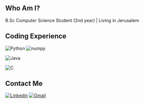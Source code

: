 ## Who Am I?
B.Sc Computer Science Student (2nd year) | Living in Jerusalem

## Coding Experience
![Python](https://img.shields.io/badge/-Python-3776AB?style=flat&logo=Python&labelColor=black)  ![numpy](https://img.shields.io/badge/-NumPy-013243?style=flat&logo=NumPy&labelColor=black) 

![Java](https://img.shields.io/badge/-java-007396?style=flat&logo=java&labelColor=black) 

![C](https://img.shields.io/badge/-C,_C++-A8B9CC?style=flat&logo=c&labelColor=black&) 

## Contact Me
[![Linkedin](https://img.shields.io/badge/-LinkedIn-blue?style=flat&logo=Linkedin&logoColor=white)](https://www.linkedin.com/in/oren-kovartovsky-7805231b5/)
[![Gmail](https://img.shields.io/badge/-Gmail-c14438?style=flat&logo=Gmail&logoColor=white)](mailto:orenkovartovsky@gmail.com)

